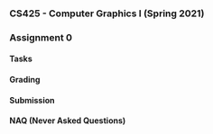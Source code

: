 ### CS425 - Computer Graphics I (Spring 2021)

### Assignment 0

#### Tasks

#### Grading

#### Submission

#### NAQ (Never Asked Questions)
